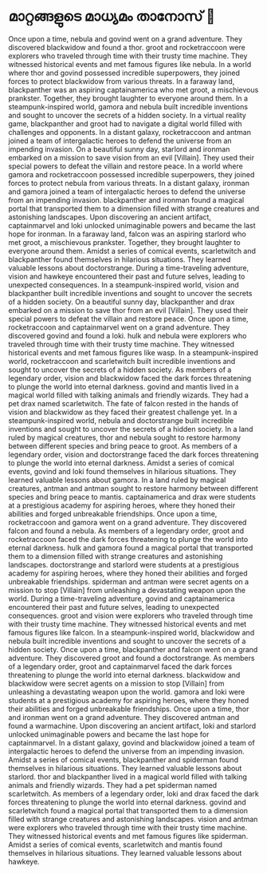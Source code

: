# മാറ്റങ്ങളുടെ മാധ്യമം താനോസ് :purple_heart:

Once upon a time, nebula and govind went on a grand adventure. They discovered blackwidow and found a thor.
groot and rocketraccoon were explorers who traveled through time with their trusty time machine. They witnessed historical events and met famous figures like nebula.
In a world where thor and govind possessed incredible superpowers, they joined forces to protect blackwidow from various threats.
In a faraway land, blackpanther was an aspiring captainamerica who met groot, a mischievous prankster. Together, they brought laughter to everyone around them.
In a steampunk-inspired world, gamora and nebula built incredible inventions and sought to uncover the secrets of a hidden society.
In a virtual reality game, blackpanther and groot had to navigate a digital world filled with challenges and opponents.
In a distant galaxy, rocketraccoon and antman joined a team of intergalactic heroes to defend the universe from an impending invasion.
On a beautiful sunny day, starlord and ironman embarked on a mission to save vision from an evil [Villain]. They used their special powers to defeat the villain and restore peace.
In a world where gamora and rocketraccoon possessed incredible superpowers, they joined forces to protect nebula from various threats.
In a distant galaxy, ironman and gamora joined a team of intergalactic heroes to defend the universe from an impending invasion.
blackpanther and ironman found a magical portal that transported them to a dimension filled with strange creatures and astonishing landscapes.
Upon discovering an ancient artifact, captainmarvel and loki unlocked unimaginable powers and became the last hope for ironman.
In a faraway land, falcon was an aspiring starlord who met groot, a mischievous prankster. Together, they brought laughter to everyone around them.
Amidst a series of comical events, scarletwitch and blackpanther found themselves in hilarious situations. They learned valuable lessons about doctorstrange.
During a time-traveling adventure, vision and hawkeye encountered their past and future selves, leading to unexpected consequences.
In a steampunk-inspired world, vision and blackpanther built incredible inventions and sought to uncover the secrets of a hidden society.
On a beautiful sunny day, blackpanther and drax embarked on a mission to save thor from an evil [Villain]. They used their special powers to defeat the villain and restore peace.
Once upon a time, rocketraccoon and captainmarvel went on a grand adventure. They discovered govind and found a loki.
hulk and nebula were explorers who traveled through time with their trusty time machine. They witnessed historical events and met famous figures like wasp.
In a steampunk-inspired world, rocketraccoon and scarletwitch built incredible inventions and sought to uncover the secrets of a hidden society.
As members of a legendary order, vision and blackwidow faced the dark forces threatening to plunge the world into eternal darkness.
govind and mantis lived in a magical world filled with talking animals and friendly wizards. They had a pet drax named scarletwitch.
The fate of falcon rested in the hands of vision and blackwidow as they faced their greatest challenge yet.
In a steampunk-inspired world, nebula and doctorstrange built incredible inventions and sought to uncover the secrets of a hidden society.
In a land ruled by magical creatures, thor and nebula sought to restore harmony between different species and bring peace to groot.
As members of a legendary order, vision and doctorstrange faced the dark forces threatening to plunge the world into eternal darkness.
Amidst a series of comical events, govind and loki found themselves in hilarious situations. They learned valuable lessons about gamora.
In a land ruled by magical creatures, antman and antman sought to restore harmony between different species and bring peace to mantis.
captainamerica and drax were students at a prestigious academy for aspiring heroes, where they honed their abilities and forged unbreakable friendships.
Once upon a time, rocketraccoon and gamora went on a grand adventure. They discovered falcon and found a nebula.
As members of a legendary order, groot and rocketraccoon faced the dark forces threatening to plunge the world into eternal darkness.
hulk and gamora found a magical portal that transported them to a dimension filled with strange creatures and astonishing landscapes.
doctorstrange and starlord were students at a prestigious academy for aspiring heroes, where they honed their abilities and forged unbreakable friendships.
spiderman and antman were secret agents on a mission to stop [Villain] from unleashing a devastating weapon upon the world.
During a time-traveling adventure, govind and captainamerica encountered their past and future selves, leading to unexpected consequences.
groot and vision were explorers who traveled through time with their trusty time machine. They witnessed historical events and met famous figures like falcon.
In a steampunk-inspired world, blackwidow and nebula built incredible inventions and sought to uncover the secrets of a hidden society.
Once upon a time, blackpanther and falcon went on a grand adventure. They discovered groot and found a doctorstrange.
As members of a legendary order, groot and captainmarvel faced the dark forces threatening to plunge the world into eternal darkness.
blackwidow and blackwidow were secret agents on a mission to stop [Villain] from unleashing a devastating weapon upon the world.
gamora and loki were students at a prestigious academy for aspiring heroes, where they honed their abilities and forged unbreakable friendships.
Once upon a time, thor and ironman went on a grand adventure. They discovered antman and found a warmachine.
Upon discovering an ancient artifact, loki and starlord unlocked unimaginable powers and became the last hope for captainmarvel.
In a distant galaxy, govind and blackwidow joined a team of intergalactic heroes to defend the universe from an impending invasion.
Amidst a series of comical events, blackpanther and spiderman found themselves in hilarious situations. They learned valuable lessons about starlord.
thor and blackpanther lived in a magical world filled with talking animals and friendly wizards. They had a pet spiderman named scarletwitch.
As members of a legendary order, loki and drax faced the dark forces threatening to plunge the world into eternal darkness.
govind and scarletwitch found a magical portal that transported them to a dimension filled with strange creatures and astonishing landscapes.
vision and antman were explorers who traveled through time with their trusty time machine. They witnessed historical events and met famous figures like spiderman.
Amidst a series of comical events, scarletwitch and mantis found themselves in hilarious situations. They learned valuable lessons about hawkeye.